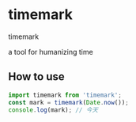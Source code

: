 # timemark

timemark

a tool for humanizing time

## How to use

```js
import timemark from 'timemark';
const mark = timemark(Date.now());
console.log(mark); // 今天
```
